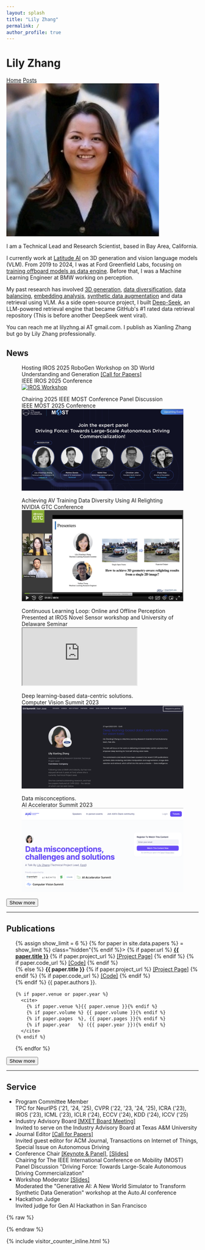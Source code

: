 ```yaml
---
layout: splash
title: "Lily Zhang"
permalink: /
author_profile: true
---
```


<div class="header-container">
  <div class="name-container">
    <h1 class="author-name">Lily Zhang</h1>
  </div>
  <div class="navigation-container">
    <a href="/" class="nav-link">Home</a>
    <a href="/posts" class="nav-link">Posts</a>
  </div>
</div>

<!-- ░░░ Bio block with photo and links ░░░ -->
<div class="intro-flex">
  <div class="intro-left">          <!-- NEW wrapper -->
      <img src="/assets/img/prof_pic.jpeg"
           alt="Lily Zhang"
           class="intro-avatar">
        <!-- social icons -->
        <div class="social-links">
          <a href="https://www.linkedin.com/in/lilyzhng/" aria-label="LinkedIn">
            <i class="fab fa-linkedin"></i>
          </a>
          <a href="https://x.com/_lilyzhng" aria-label="X (Twitter)">
            <i class="fab fa-twitter"></i>
          </a>
          <a href="https://github.com/lilyzhng" aria-label="GitHub">
            <i class="fab fa-github"></i>
          </a>
          <a href="https://scholar.google.com/citations?user=la-Mx-UAAAAJ" aria-label="Google Scholar">
            <i class="ai ai-google-scholar"></i>
          </a>
        </div>
  </div>

  <div class="intro-text">
    <p>
      I am a Technical Lead and Research Scientist, based in Bay Area, California.
    </p>
    <p>
      I currently work at <a href="https://lat.ai/" target="_blank" rel="noopener">Latitude AI</a> on 3D generation and vision language models (VLM).
      From 2019 to 2024, I was at Ford Greenfield Labs, focusing on <a href="https://www.linkedin.com/pulse/from-lab-road-turning-self-driving-research-production-zhang/?trackingId=eV%2FKTo9HTx6STl2nFehbLA%3D%3D">training offboard models as data engine</a>. Before that, I was a Machine Learning Engineer at BMW working on perception.
    </p>
    <p>
      My past research has involved <a href="https://arxiv.org/abs/2412.15447">3D generation</a>, <a href="https://openaccess.thecvf.com/content/CVPR2022/papers/Zhang_SIMBAR_Single_Image-Based_Scene_Relighting_for_Effective_Data_Augmentation_for_CVPR_2022_paper.pdf">data diversification</a>, <a href="https://openaccess.thecvf.com/content/ICCV2023W/OODCV/papers/Shrivastava_DatasetEquity_Are_All_Samples_Created_Equal_In_The_Quest_For_ICCVW_2023_paper.pdf">data balancing</a>,  <a href="https://openaccess.thecvf.com/content/CVPR2022W/VDU/papers/Jaipuria_deepPIC_Deep_Perceptual_Image_Clustering_for_Identifying_Bias_in_Vision_CVPRW_2022_paper.pdf">embedding analysis</a>, <a href="https://openaccess.thecvf.com/content_CVPRW_2020/papers/w45/Jaipuria_Deflating_Dataset_Bias_Using_Synthetic_Data_Augmentation_CVPRW_2020_paper.pdf">synthetic data augmentation</a> and data retrieval using VLM. As a side open-source project, I built <a href="https://github.com/dzhng/deep-seek" target="_blank" rel="noopener">Deep-Seek</a>, an LLM-powered retrieval engine that became GitHub's #1 rated data retrieval repository (This is before another DeepSeek went viral).
    </p>
    <p>
      You can reach me at lilyzhng.ai AT gmail.com. I publish as Xianling Zhang but go by Lily Zhang professionally. 
    </p>
  </div>
</div>




## News

<div class="news-section">
<div id="talks-videos" class="video-grid">
<figure>
  <figcaption>Hosting IROS 2025 RoboGen Workshop on 3D World Understanding and Generation <a href="https://robogen-iros.github.io">[Call for Papers]</a><br><span class="venue-text">IEEE IROS 2025 Conference</span></figcaption>
  <a href="https://robogen-iros.github.io/" target="_blank" rel="noopener" class="iros-link">
    <img src="/assets/img/invited_talks/2025_iros.png" alt="IROS Workshop" class="talk-thumbnail">
  </a>
</figure>

<figure>
  <figcaption>Chairing 2025 IEEE MOST Conference Panel Discussion<br><span class="venue-text">IEEE MOST 2025 Conference</span></figcaption>
  <a href="https://ieeemobility.org/MOST2025/keynote.php" target="_blank" rel="noopener" class="most-link">
    <img src="/assets/img/invited_talks/2025_most.png" alt="2025 MOST" class="talk-thumbnail">
  </a>
</figure>

<figure>
  <figcaption>Achieving AV Training Data Diversity Using AI Relighting<br><span class="venue-text">NVIDIA GTC Conference</span></figcaption>
  <a href="https://www.nvidia.com/en-us/on-demand/session/gtcspring23-s51407/" target="_blank" rel="noopener" class="nvidia-talk-link">
    <img src="/assets/img/invited_talks/2023_nvidia_2.png" alt="NVIDIA GTC Talk on Scene Relighting" class="talk-thumbnail">
    <div class="play-overlay">
      <i class="fas fa-circle-play"></i>
    </div>
  </a>
</figure>

<figure>
  <figcaption>Continuous Learning Loop: Online and Offline Perception<br><span class="venue-text">Presented at IROS Novel Sensor workshop and University of Delaware Seminar</span></figcaption>
  <iframe
    src="https://www.youtube.com/embed/_xMXiK9wBxE?playsinline=1&rel=0&mute=1"
    title="University of Delaware Lecture"
  ></iframe>
</figure>

<figure class="video-item hidden">
  <figcaption>Deep learning-based data-centric solutions.<br><span class="venue-text">Computer Vision Summit 2023</span></figcaption>
  <a href="https://computervisionsummit.com/location/cvsanjose/speaker/lilyxianlingzhang" target="_blank" rel="noopener" class="cv-summit-link">
    <img src="/assets/img/invited_talks/cv_summit_2023.png" alt="Computer Vision Summit 2023" class="talk-thumbnail">
  </a>
</figure>

<figure class="video-item hidden">
  <figcaption>Data misconceptions.<br><span class="venue-text">AI Accelerator Summit 2023</span></figcaption>
  <a href="https://www.researchgate.net/publication/382000139_Data_misconceptions_challenges_and_solutions" target="_blank" rel="noopener" class="cv-summit-link">
    <img src="/assets/img/invited_talks/ai_institude.png" alt="AI Accelerator Summit 2023" class="talk-thumbnail">
  </a>
</figure>

</div>

<button id="talks-more-button" class="more-button" data-target="#talks-videos">Show&nbsp;more</button>
</div>



---

## Publications

<ul id="papers-list" class="bibliography">
{% assign show_limit = 6 %}
{% for paper in site.data.papers %}
  <li{% if forloop.index0 >= show_limit %} class="hidden"{% endif %}>
    {% if paper.url %}
      <strong><a href="{{ paper.url }}" target="_blank" rel="noopener">{{ paper.title }}</a></strong>
      {% if paper.project_url %}
        <a href="{{ paper.project_url }}" target="_blank" rel="noopener" class="project-link">[Project Page]</a>
      {% endif %}
      {% if paper.code_url %}
        <a href="{{ paper.code_url }}" target="_blank" rel="noopener" class="code-link">[Code]</a>
      {% endif %}<br>
    {% else %}
      <strong>{{ paper.title }}</strong>
      {% if paper.project_url %}
        <a href="{{ paper.project_url }}" target="_blank" rel="noopener" class="project-link">[Project Page]</a>
      {% endif %}
      {% if paper.code_url %}
        <a href="{{ paper.code_url }}" target="_blank" rel="noopener" class="code-link">[Code]</a>
      {% endif %}<br>
    {% endif %}
    {{ paper.authors }}.<br>

    {% if paper.venue or paper.year %}
      <cite>
        {% if paper.venue %}{{ paper.venue }}{% endif %}
        {% if paper.volume %} {{ paper.volume }}{% endif %}
        {% if paper.pages  %}, {{ paper.pages }}{% endif %}
        {% if paper.year   %} ({{ paper.year }}){% endif %}
      </cite>
    {% endif %}
  </li>
{% endfor %}
</ul>

<button id="papers-more-button"
        class="more-button"
        data-target="#papers-list">
  Show&nbsp;more
</button>


---

## Service

<ul id="service-list">
  <li>
    <span class="service-title">Program Committee Member</span><br>
    TPC for NeurIPS ('21, '24, '25), CVPR ('22, '23, '24, '25), ICRA ('23), IROS ('23), ICML ('23), ICLR ('24), ECCV ('24),  KDD ('24), ICCV ('25)
  </li>
  
  <li>
    <span class="service-title">Industry Advisory Board <a href="https://www.linkedin.com/feed/update/urn:li:activity:7265427014088556546/">[MXET Board Meeting]</a></span><br>
    Invited to serve on the Industry Advisory Board at Texas A&M University 
  </li>
  
  <li>
    <span class="service-title">Journal Editor <a href="https://dl.acm.org/journal/tiot/calls-for-papers">[Call for Papers]</a></span><br>
    Invited guest editor for ACM Journal, Transactions on Internet of Things, Special Issue on Autonomous Driving
  </li>

  
  <li>
    <span class="service-title">Conference Chair <a href="https://ieeemobility.org/MOST2025/keynote.php">[Keynote & Panel]</a>, <a href="https://docs.google.com/presentation/d/1yAV6jGk2n1CLgnNpIYc4ORwTF69NOKmQ6u0fDyX9f_0/edit?slide=id.p#slide=id.p">[Slides]</a></span><br>
    Chairing for The IEEE International Conference on Mobility (MOST) Panel Discussion "Driving Force: Towards Large-Scale Autonomous Driving Commercialization"
  </li>
  
  <li>
    <span class="service-title">Workshop Moderator <a href="https://docs.google.com/presentation/d/1i6EZEfebDGI1I0zpZoV6OHZ5kWvmX3OZ/edit?usp=sharing&ouid=103941006958426062861&rtpof=true&sd=true">[Slides]</a></span><br>
    Moderated the "Generative AI: A New World Simulator to Transform Synthetic Data Generation" workshop at the Auto.AI conference
  </li>
  
  <li>
    <span class="service-title">Hackathon Judge</span><br>
    Invited judge for Gen AI Hackathon in San Francisco
  </li>
</ul>

<!-- put this at the very end of index.md (or whatever page),            -->
<!-- right before the closing markdown '---' or before any footer include -->
{% raw %}
<script>
/* unified handler from previous message */
document.addEventListener("DOMContentLoaded", () => {
  // Hide 'Show more' buttons if there are no hidden items
  document.querySelectorAll(".more-button").forEach(btn => {
    const target = document.querySelector(btn.dataset.target);
    if (target && target.querySelectorAll(".hidden").length === 0) {
      btn.style.display = 'none';
    }
    
    btn.addEventListener("click", () => {
      const target = document.querySelector(btn.dataset.target);
      if (!target) return;

      target.querySelectorAll(".hidden").forEach(fig => {
        fig.classList.remove("hidden");
        const ifr = fig.querySelector("iframe[data-src]");
        if (ifr) ifr.src = ifr.dataset.src;
      });

      btn.remove();
    });
  });
});
</script>
{% endraw %}

<!-- Visitor Counter -->
{% include visitor_counter_inline.html %}